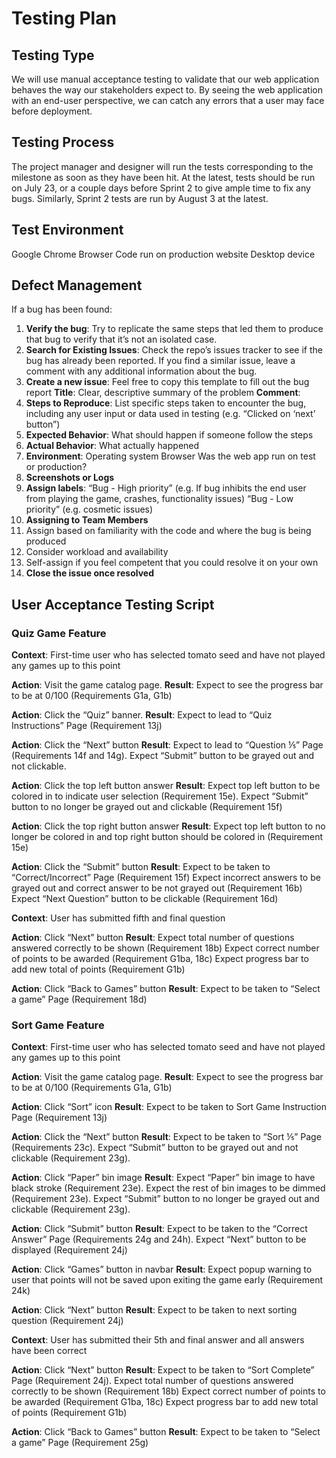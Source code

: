 # Testing Plan

## Testing Type
We will use manual acceptance testing to validate that our web application behaves the way our stakeholders expect to. By seeing the web application with an end-user perspective, we can catch any errors that a user may face before deployment.

## Testing Process
The project manager and designer will run the tests corresponding to the milestone as soon as they have been hit. At the latest, tests should be run on July 23, or a couple days before Sprint 2 to give ample time to fix any bugs. Similarly, Sprint 2 tests are run by August 3 at the latest.

## Test Environment
Google Chrome Browser
Code run on production website
Desktop device

## Defect Management
If a bug has been found:
1. **Verify the bug**: Try to replicate the same steps that led them to produce that bug to verify that it’s not an isolated case.
2. **Search for Existing Issues**: Check the repo’s issues tracker to see if the bug has already been reported. If you find a similar issue, leave a comment with any additional information about the bug.
3. **Create a new issue**: Feel free to copy this template to fill out the bug report
**Title**: Clear, descriptive summary of the  problem
**Comment**:
  1. **Steps to Reproduce**: List specific steps taken to encounter the bug, including any user input or data used in testing (e.g. “Clicked on ‘next’ button”)
  2. **Expected Behavior**: What should happen if someone follow the steps
  3. **Actual Behavior**: What actually happened
  4. **Environment**:
    Operating system
    Browser
    Was the web app run on test or production?
  5. **Screenshots or Logs**
4. **Assign labels**:
    “Bug - High priority” (e.g. If bug inhibits the end user from playing the game, crashes, functionality issues)
    “Bug - Low priority” (e.g. cosmetic issues)
5. **Assigning to Team Members**
  1. Assign based on familiarity with the code and where the bug is being produced
  2. Consider workload and availability
  3. Self-assign if you feel competent that you could resolve it on your own
6. **Close the issue once resolved**

## User Acceptance Testing Script

### Quiz Game Feature
**Context**: First-time user who has selected tomato seed and have not played any games up to this point

**Action**: Visit the game catalog page.
**Result**: Expect to see the progress bar to be at 0/100 (Requirements G1a, G1b)

**Action**: Click the “Quiz” banner.
**Result**: Expect to lead to “Quiz Instructions” Page (Requirement 13j)

**Action**: Click the “Next” button
**Result**: Expect to lead to “Question ⅕” Page (Requirements 14f and 14g).
Expect “Submit” button to be grayed out and not clickable.

**Action**: Click the top left button answer
**Result**: Expect top left button to be colored in to indicate user selection (Requirement 15e). Expect “Submit” button to no longer be grayed out and clickable (Requirement 15f)

**Action**: Click the top right button answer
**Result**: Expect top left button to no longer be colored in and top right button should be colored in (Requirement 15e)

**Action**: Click the “Submit” button
**Result**: Expect to be taken to “Correct/Incorrect” Page (Requirement 15f)
Expect incorrect answers to be grayed out and correct answer to be not grayed out (Requirement 16b)
Expect “Next Question” button to be clickable (Requirement 16d)

**Context**: User has submitted fifth and final question

**Action**: Click “Next” button
**Result**: Expect total number of questions answered correctly to be shown (Requirement 18b)
Expect correct number of points to be awarded (Requirement G1ba, 18c)
Expect progress bar to add new total of points (Requirement G1b)

**Action**: Click “Back to Games” button
**Result**: Expect to be taken to “Select a game” Page (Requirement 18d)

### Sort Game Feature
**Context**: First-time user who has selected tomato seed and have not played any games up to this point

**Action**: Visit the game catalog page.
**Result**: Expect to see the progress bar to be at 0/100 (Requirements G1a, G1b)

**Action**: Click “Sort” icon
**Result**: Expect to be taken to Sort Game Instruction Page (Requirement 13j)

**Action**: Click the “Next” button
**Result**: Expect to be taken to “Sort ⅕” Page (Requirements 23c).
Expect “Submit” button to be grayed out and not clickable (Requirement 23g).

**Action**: Click “Paper” bin image
**Result**: Expect “Paper” bin image to have black stroke (Requirement 23e).
Expect the rest of bin images to be dimmed (Requirement 23e).
Expect “Submit” button to no longer be grayed out and clickable (Requirement 23g).

**Action**: Click “Submit” button
**Result**: Expect to be taken to the “Correct Answer” Page (Requirements 24g and 24h).
Expect “Next” button to be displayed (Requirement 24j)

**Action**: Click “Games” button in navbar
**Result**: Expect popup warning to user that points will not be saved upon exiting the game early (Requirement 24k)

**Action**: Click “Next” button
**Result**: Expect to be taken to next sorting question (Requirement 24j)

**Context**: User has submitted their 5th and final answer and all answers have been correct

**Action**: Click “Next” button
**Result**: Expect to be taken to “Sort Complete” Page (Requirement 24j).
Expect total number of questions answered correctly to be shown (Requirement 18b)
Expect correct number of points to be awarded (Requirement G1ba, 18c)
Expect progress bar to add new total of points (Requirement G1b)

**Action**: Click “Back to Games” button
**Result**: Expect to be taken to “Select a game” Page (Requirement 25g)